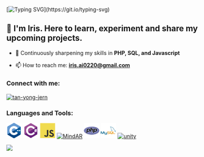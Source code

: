 [![Typing SVG](https://readme-typing-svg.demolab.com?font=Fira+Code&size=19&pause=1000&width=435&lines=Creativity+is+intelligence+having+fun.)](https://git.io/typing-svg)

## 👋 I'm Iris. Here to learn, experiment and share my upcoming projects.

- 🌱 Continuously sharpening my skills in **PHP, SQL, and Javascript**

- 📫 How to reach me: **iris.ai0220@gmail.com**

<h3 align="left">Connect with me:</h3>
<p align="left">
<a href="https://linkedin.com/in/iris-ining" target="blank"><img align="center" src="https://raw.githubusercontent.com/rahuldkjain/github-profile-readme-generator/master/src/images/icons/Social/linked-in-alt.svg" alt="tan-yong-jern" height="30" width="40" /></a>
</p>

<h3 align="left">Languages and Tools:</h3>
<p align="left"> 
  <!-- C++ -->
  <a href="https://www.w3schools.com/cpp/" target="_blank" rel="noreferrer"><img src="https://raw.githubusercontent.com/devicons/devicon/master/icons/cplusplus/cplusplus-original.svg" alt="cplusplus" width="40" height="40"/></a>
  <!-- C# -->
  <a href="https://www.w3schools.com/cs/" target="_blank" rel="noreferrer"><img src="https://raw.githubusercontent.com/devicons/devicon/master/icons/csharp/csharp-original.svg" alt="csharp" width="40" height="40"/></a>
  <!-- JS -->
  <a href="https://developer.mozilla.org/en-US/docs/Web/JavaScript" target="_blank" rel="noreferrer"><img src="https://raw.githubusercontent.com/devicons/devicon/master/icons/javascript/javascript-original.svg" alt="javascript" width="40" height="40"/></a>
  <!-- mindar -->
  <a href="https://hiukim.github.io/mind-ar-js-doc/" target="_blank" rel="noreferrer"><img src="https://hiukim.github.io/mind-ar-js-doc/img/logo.png" alt="MindAR" width="50" height="40"/></a>
    <!-- php -->
  <a href="https://www.php.net" target="_blank" rel="noreferrer"><img src="https://raw.githubusercontent.com/devicons/devicon/master/icons/php/php-original.svg" alt="php" width="40" height="40"/></a>
  <!-- MySQL -->
  <a href="https://www.mysql.com/" target="_blank" rel="noreferrer"><img src="https://raw.githubusercontent.com/devicons/devicon/master/icons/mysql/mysql-original-wordmark.svg" alt="mysql" width="40" height="40"/></a>
  <!-- unity -->
  <a href="https://unity.com/" target="_blank" rel="noreferrer"><img src="https://www.vectorlogo.zone/logos/unity3d/unity3d-icon.svg" alt="unity" width="40" height="40"/></a>
</p>

[![](https://visitcount.itsvg.in/api?id=iris-ining&label=Profile%20Views&color=11&icon=5&pretty=false)](https://visitcount.itsvg.in)
